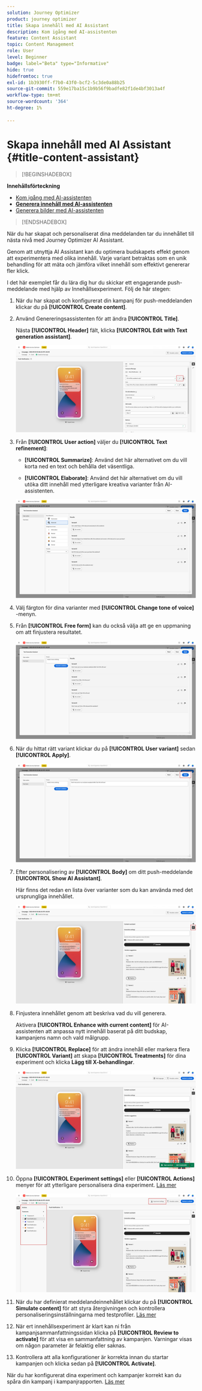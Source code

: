 ```yaml
---
solution: Journey Optimizer
product: journey optimizer
title: Skapa innehåll med AI Assistant
description: Kom igång med AI-assistenten
feature: Content Assistant
topic: Content Management
role: User
level: Beginner
badge: label="Beta" type="Informative"
hide: true
hidefromtoc: true
exl-id: 1b3930ff-f7b0-43f0-bcf2-5c3de0a88b25
source-git-commit: 559e17ba15c1b9b56f9badfe82f1de4bf3013a4f
workflow-type: tm+mt
source-wordcount: '364'
ht-degree: 1%

---
```


# Skapa innehåll med AI Assistant {#title-content-assistant}

>[!BEGINSHADEBOX]

**Innehållsförteckning**

* [Kom igång med AI-assistenten](gs-generative.md)
* **[Generera innehåll med AI-assistenten](generative-content.md)**
* [Generera bilder med AI-assistenten](generative-image.md)

>[!ENDSHADEBOX]

När du har skapat och personaliserat dina meddelanden tar du innehållet till nästa nivå med Journey Optimizer AI Assistant.

Genom att utnyttja AI Assistant kan du optimera budskapets effekt genom att experimentera med olika innehåll. Varje variant betraktas som en unik behandling för att mäta och jämföra vilket innehåll som effektivt genererar fler klick.

I det här exemplet får du lära dig hur du skickar ett engagerande push-meddelande med hjälp av Innehållsexperiment. Följ de här stegen:

1. När du har skapat och konfigurerat din kampanj för push-meddelanden klickar du på **[!UICONTROL Create content]**.

1. Använd Genereringsassistenten för att ändra **[!UICONTROL Title]**.

   Nästa **[!UICONTROL Header]** fält, klicka **[!UICONTROL Edit with Text generation assistant]**.

   ![](assets/gen-ai-title-1.png)

1. Från **[!UICONTROL User action]** väljer du **[!UICONTROL Text refinement]**:

   * **[!UICONTROL Summarize]**: Använd det här alternativet om du vill korta ned en text och behålla det väsentliga.

   * **[!UICONTROL Elaborate]**: Använd det här alternativet om du vill utöka ditt innehåll med ytterligare kreativa varianter från AI-assistenten.

   ![](assets/gen-ai-title-2.png)

1. Välj färgton för dina varianter med **[!UICONTROL Change tone of voice]** -menyn.

1. Från **[!UICONTROL Free form]** kan du också välja att ge en uppmaning om att finjustera resultatet.

   ![](assets/gen-ai-title-3.png)

1. När du hittat rätt variant klickar du på **[!UICONTROL User variant]** sedan **[!UICONTROL Apply]**.

   ![](assets/gen-ai-title-4.png)

1. Efter personalisering av **[!UICONTROL Body]** om ditt push-meddelande **[!UICONTROL Show AI Assistant]**.

   Här finns det redan en lista över varianter som du kan använda med det ursprungliga innehållet.

   ![](assets/gen-ai-title-5.png)

1. Finjustera innehållet genom att beskriva vad du vill generera.

   Aktivera **[!UICONTROL Enhance with current content]** för AI-assistenten att anpassa nytt innehåll baserat på ditt budskap, kampanjens namn och vald målgrupp.

1. Klicka **[!UICONTROL Replace]** för att ändra innehåll eller markera flera **[!UICONTROL Variant]** att skapa **[!UICONTROL Treatments]** för dina experiment och klicka **Lägg till X-behandlingar**.

   ![](assets/gen-ai-title-6.png)

1. Öppna **[!UICONTROL Experiment settings]** eller **[!UICONTROL Actions]** menyer för att ytterligare personalisera dina experiment. [Läs mer](../campaigns/content-experiment.md)

   ![](assets/gen-ai-title-7.png)

1. När du har definierat meddelandeinnehållet klickar du på **[!UICONTROL Simulate content]** för att styra återgivningen och kontrollera personaliseringsinställningarna med testprofiler. [Läs mer](../content-management/preview-test.md)

1. När ert innehållsexperiment är klart kan ni från kampanjsammanfattningssidan klicka på **[!UICONTROL Review to activate]** för att visa en sammanfattning av kampanjen. Varningar visas om någon parameter är felaktig eller saknas.

1. Kontrollera att alla konfigurationer är korrekta innan du startar kampanjen och klicka sedan på **[!UICONTROL Activate]**.

När du har konfigurerat dina experiment och kampanjer korrekt kan du spåra din kampanj i kampanjrapporten. [Läs mer](../reports/campaign-global-report.md#experimentation-report)
